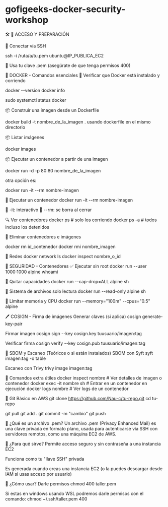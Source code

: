 # gofigeeks-docker-security-workshop

🛠️ 🔐 ACCESO Y PREPARACIÓN

🔑 Conectar vía SSH

ssh -i /ruta/a/tu.pem ubuntu@IP_PUBLICA_EC2

🔹 Usa tu clave .pem (asegúrate de que tenga permisos 400)


🐳 DOCKER - Comandos esenciales
🐋 Verificar que Docker está instalado y corriendo

docker --version
docker info

sudo systemctl status docker

📦  Construir una imagen desde un Dockerfile

 docker build -t nombre_de_la_imagen .
 usando dockerfile en el mismo directorio

📦  Listar imágenes

docker images

📦  Ejecutar un contenedor a partir de una imagen

docker run -d -p 80:80 nombre_de_la_imagen

otra opción es:

docker run -it --rm nombre-imagen

🚀 Ejecutar un contenedor
docker run -it --rm nombre-imagen

🔹 -it: interactivo
🔹 --rm: se borra al cerrar

🔍 Ver contenedores
docker ps # solo los corriendo
docker ps -a # todos incluso los detenidos

🧼 Eliminar contenedores e imágenes

docker rm id_contenedor
docker rmi nombre_imagen

🧱 Redes
docker network ls
docker inspect nombre_o_id

🔐 SEGURIDAD - Contenedores
✅ Ejecutar sin root
docker run --user 1000:1000 alpine whoami

🚫 Quitar capacidades
docker run --cap-drop=ALL alpine sh

🧊 Sistema de archivos solo lectura
docker run --read-only alpine sh

💾 Limitar memoria y CPU
docker run --memory="100m" --cpus="0.5" alpine

🖊️ COSIGN - Firma de imágenes
Generar claves (si aplica)
cosign generate-key-pair

Firmar imagen
cosign sign --key cosign.key tuusuario/imagen:tag

Verificar firma
cosign verify --key cosign.pub tuusuario/imagen:tag

🧾 SBOM y Escaneo (Teóricos o si están instalados)
SBOM con Syft
syft imagen:tag -o table

Escaneo con Trivy
trivy image imagen:tag

🐳 Comandos extra útiles
docker inspect nombre        # Ver detalles de imagen o contenedor
docker exec -it nombre sh    # Entrar en un contenedor en ejecución
docker logs nombre           # Ver logs de un contenedor

🔁 Git Básico en AWS
git clone https://github.com/Nau-c/tu-repo.git
cd tu-repo

git pull
git add .
git commit -m "cambio"
git push


🧾 ¿Qué es un archivo .pem?
Un archivo .pem (Privacy Enhanced Mail) es una clave privada en formato plano, usada para autenticarse vía SSH con servidores remotos, como una máquina EC2 de AWS.

🔐 ¿Para qué sirve?
Permite acceso seguro y sin contraseña a una instancia EC2

Funciona como tu "llave SSH" privada

Es generada cuando creas una instancia EC2 (o la puedes descargar desde IAM si usas acceso por usuario)

🔑 ¿Cómo usar? Darle permisos
chmod 400 taller.pem


Si estas en windows usando WSL podremos darle permisos con el comando:
chmod ~/.ssh/taller.pem 400




